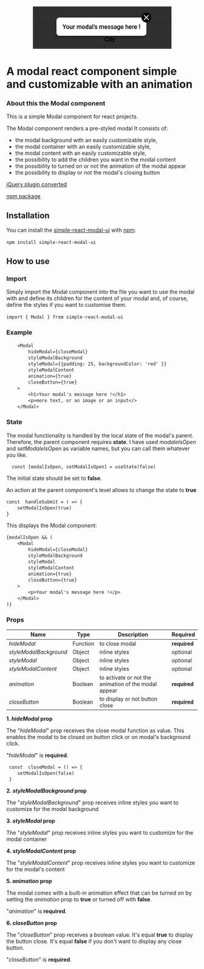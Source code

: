 <br/>
<p align="center"><img src="https://github.com/MelanieSarrouy/MelanieSarrouy_P14_npm-package_simple-customisable-modal/blob/main/src/lib/components/assets/modale.JPG?raw=true" alt="modal's preview" /></p>

# A modal react component simple and customizable with an animation

 ### About this the Modal component
  
This is a simple Modal component for react projects.

The Modal component renders a pre-styled modal
It consists of:
- the modal background with an easily customizable style,
- the modal container with an easily customizable style,
- the modal content with an easily customizable style,
- the possibility to add the children you want in the modal content
- the possibility to turned on or not the animation of the modal appear
- the possibility to display or not the modal's closing button

[jQuery plugin converted](https://github.com/kylefox/jquery-modal)

[npm package](https://www.npmjs.com/package/simple-react-modal-ui)

## Installation

You can install the [simple-react-modal-ui](https://www.npmjs.com/package/simple-react-modal-ui) with [npm](https://yarnpkg.com/):

`npm install simple-react-modal-ui`
   
## How to use

### Import
Simply import the Modal component into the file you want to use the modal with and define its children for the content of your modal and, of course, define the styles if you want to customise them.

`import { Modal } from simple-react-modal-ui`

### Example

        <Modal
	        hideModal={closeModal}
	        styleModalBackground
	        styleModal={{padding: 25, backgroundColor: 'red' }}
	        styleModalContent
	        animation={true}
	        closeButton={true}
        >
	        <h1>Your modal's message here !</h1>
	        <p>more text, or an image or an input</>
        </Modal>
  
### State

The modal functionality is handled by the local state of the modal's parent. Therefore, the parent component requires **state**. I have used *modaleIsOpen* and *setModaleIsOpen* as variable names, but you can call them whatever you like.

      const [modalIsOpen, setModalIsOpen] = useState(false)

The initial state should be set to **false**.

An action at the parent component's level allows to change the state to **true**

    const  handleSubmit = ( => {
	    setModalIsOpen(true)
    }
This displays the Modal component:

    {modalIsOpen && (
	    <Modal
		    hideModal={closeModal}
		    styleModalBackground
		    styleModal
		    styleModalContent
		    animation={true}
		    closeButton={true}
	    >
		    <p>Your modal's message here !</p>	      
	    </Modal>
    )}

### Props

Name  | Type | Description | Required
------------- | ------------- | ------------- | ------------- 
*hideModal*  | Function | to close modal | **required**
*styleModalBackground*  | Object | inline styles | optional
*styleModal*  | Object | inline styles | optional
*styleModalContent*  | Object | inline styles | optional
*animation*  | Boolean | to activate or not the animation of the modal appear | **required**
*closeButton*  | Boolean | to display or not button close | **required**


   **1. *hideModal* prop**

The "*hideModal*" prop receives the close modal function as value. This enables the modal to be closed on button click or on modal's background click.

"*hideModal*" is **required**.
   
     const  closeModal = () => {
        setModalIsOpen(false)
     }

 **2. *styleModalBackground* prop**
 
 The "*styleModalBackground*" prop receives inline styles you want to customize for  the modal background

 **3. *styleModal* prop**

The "*styleModal*" prop receives inline styles you want to customize for  the modal container

**4. *styleModalContent* prop**

The "*styleModalContent*" prop receives inline styles you want to customize for  the modal's content

**5. *animation* prop**

The modal comes with a built-in animation effect that can be turned on by setting the *animation* prop to **true** or turned off with **false**.

"*animation*" is **required**.

**6. *closeButton* prop**

The "*closeButton*" prop receives a boolean value.
It's equal **true** to display the button close.
It's equal **false** if you don't want to display any close button.

"*closeButton*" is **required**.